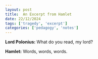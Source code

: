 ```yaml
---
layout: post
title:  An Excerpt from Hamlet
date: 22/12/2024
tags: ['tragedy', 'excerpt']
categories: ['pedagogy', 'notes']
---
```


**Lord Polonius:** What do you read, my lord?

**Hamlet:** Words, words, words.
